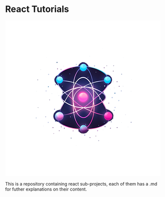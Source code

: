 # React Tutorials

![React Core Concepts](/react-essentials/src/assets/react-core-concepts.png)

This is a repository containing react sub-projects, each of them has a .md for futher explanations on their content.
